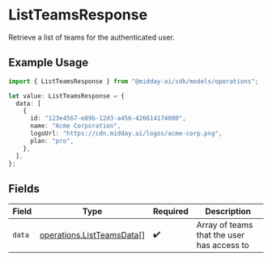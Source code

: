 # ListTeamsResponse

Retrieve a list of teams for the authenticated user.

## Example Usage

```typescript
import { ListTeamsResponse } from "@midday-ai/sdk/models/operations";

let value: ListTeamsResponse = {
  data: [
    {
      id: "123e4567-e89b-12d3-a456-426614174000",
      name: "Acme Corporation",
      logoUrl: "https://cdn.midday.ai/logos/acme-corp.png",
      plan: "pro",
    },
  ],
};
```

## Fields

| Field                                                                  | Type                                                                   | Required                                                               | Description                                                            |
| ---------------------------------------------------------------------- | ---------------------------------------------------------------------- | ---------------------------------------------------------------------- | ---------------------------------------------------------------------- |
| `data`                                                                 | [operations.ListTeamsData](../../models/operations/listteamsdata.md)[] | :heavy_check_mark:                                                     | Array of teams that the user has access to                             |